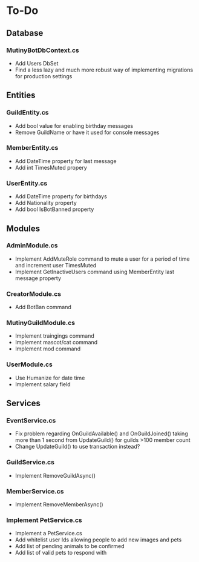 ﻿# To-Do

## Database

### MutinyBotDbContext.cs

- Add Users DbSet
- Find a less lazy and much more robust way of implementing migrations for production settings

## Entities

### GuildEntity.cs

- Add bool value for enabling birthday messages
- Remove GuildName or have it used for console messages

### MemberEntity.cs

- Add DateTime property for last message
- Add int TimesMuted propery

### UserEntity.cs

- Add DateTime property for birthdays
- Add Nationality property
- Add bool IsBotBanned property

## Modules

### AdminModule.cs

- Implement AddMuteRole command to mute a user for a period of time and increment user TimesMuted 
- Implement GetInactiveUsers command using MemberEntity last message property

### CreatorModule.cs

- Add BotBan command

### MutinyGuildModule.cs

- Implement traingings command
- Implement mascot/cat command
- Implement mod command

### UserModule.cs

- Use Humanize for date time
- Implement salary field

## Services

### EventService.cs

- Fix problem regarding OnGuildAvailable() and OnGuildJoined() taking more than 1 second from UpdateGuild() for guilds >100 member count
- Change UpdateGuild() to use transaction instead?

### GuildService.cs

- Implement RemoveGuildAsync()

### MemberService.cs

- Implement RemoveMemberAsync()

### Implement PetService.cs
- Implement a PetService.cs
- Add whitelist user Ids allowing people to add new images and pets
- Add list of pending animals to be confirmed
- Add list of valid pets to respond with